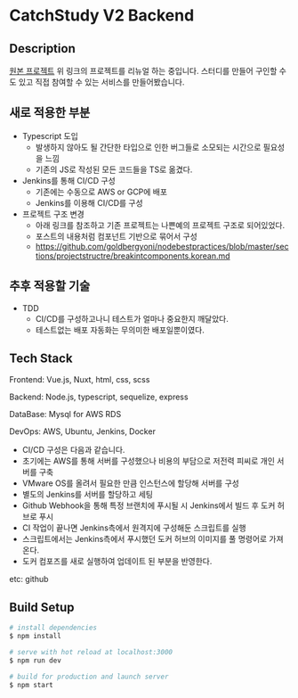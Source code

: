 # CatchStudy V2 Backend

## Description

[원본 프로젝트](https://github.com/anjwoc/CatchDev)
위 링크의 프로젝트를 리뉴얼 하는 중입니다.
스터디를 만들어 구인할 수 도 있고 직접 참여할 수 있는 서비스를 만들어봤습니다.

## 새로 적용한 부분

- Typescript 도입
  - 발생하지 않아도 될 간단한 타입으로 인한 버그들로 소모되는 시간으로 필요성을 느낌
  - 기존의 JS로 작성된 모든 코드들을 TS로 옮겼다.
- Jenkins를 통해 CI/CD 구성
  - 기존에는 수동으로 AWS or GCP에 배포
  - Jenkins를 이용해 CI/CD를 구성
- 프로젝트 구조 변경
  - 아래 링크를 참조하고 기존 프로젝트는 나쁜예의 프로젝트 구조로 되어있었다.
  - 포스트의 내용처럼 컴포넌트 기반으로 묶어서 구성
  - https://github.com/goldbergyoni/nodebestpractices/blob/master/sections/projectstructre/breakintcomponents.korean.md

## 추후 적용할 기술

- TDD
  - CI/CD를 구성하고나니 테스트가 얼마나 중요한지 깨달았다.
  - 테스트없는 배포 자동화는 무의미한 배포일뿐이였다.

## Tech Stack

Frontend: Vue.js, Nuxt, html, css, scss

Backend: Node.js, typescript, sequelize, express

DataBase: Mysql for AWS RDS

DevOps: AWS, Ubuntu, Jenkins, Docker

- CI/CD 구성은 다음과 같습니다.
- 초기에는 AWS를 통해 서버를 구성했으나 비용의 부담으로 저전력 피씨로 개인 서버를 구축
- VMware OS를 올려서 필요한 만큼 인스턴스에 할당해 서버를 구성
- 별도의 Jenkins를 서버를 할당하고 세팅
- Github Webhook을 통해 특정 브랜치에 푸시될 시 Jenkins에서 빌드 후 도커 허브로 푸시
- CI 작업이 끝나면 Jenkins측에서 원격지에 구성해둔 스크립트를 실행
- 스크립트에서는 Jenkins측에서 푸시했던 도커 허브의 이미지를 풀 명령어로 가져온다.
- 도커 컴포즈를 새로 실행하여 업데이트 된 부분을 반영한다.

etc: github

## Build Setup

```bash
# install dependencies
$ npm install

# serve with hot reload at localhost:3000
$ npm run dev

# build for production and launch server
$ npm start
```
